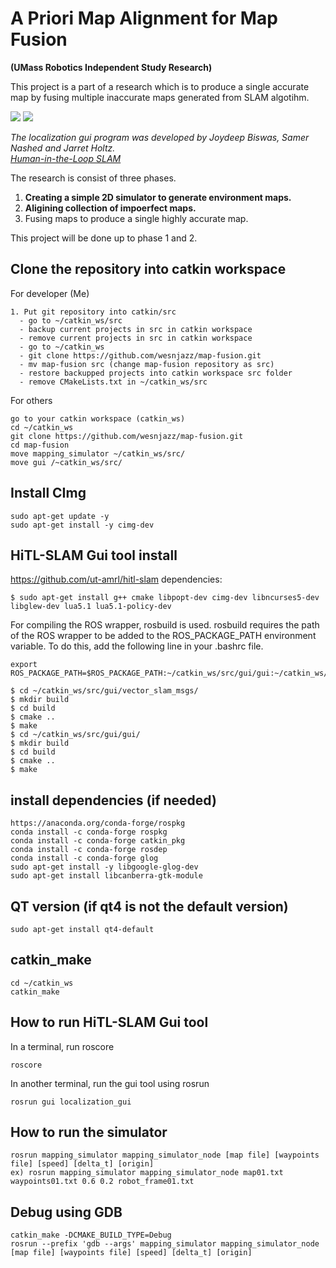 # A Priori Map Alignment for Map Fusion 
**(UMass Robotics Independent Study Research)**

This project is a part of a research which is to produce a single accurate map by fusing multiple inaccurate maps generated from SLAM algotihm. 


![](demos/mapfusion-01.gif)
![](demos/mapfusion-02.gif)
  
  
  *The localization gui program was developed by Joydeep Biswas, Samer Nashed and Jarret Holtz.*  
  *[Human-in-the-Loop SLAM](https://github.com/ut-amrl/hitl-slam)*

The research is consist of three phases.
1. **Creating a simple 2D simulator to generate environment maps.**
2. **Aligining collection of impoerfect maps.**
3. Fusing maps to produce a single highly accurate map.

This project will be done up to phase 1 and 2.
  
  
  
  
## Clone the repository into catkin workspace
For developer (Me)
```
1. Put git repository into catkin/src
  - go to ~/catkin_ws/src
  - backup current projects in src in catkin workspace
  - remove current projects in src in catkin workspace
  - go to ~/catkin_ws
  - git clone https://github.com/wesnjazz/map-fusion.git
  - mv map-fusion src (change map-fusion repository as src)
  - restore backupped projects into catkin workspace src folder
  - remove CMakeLists.txt in ~/catkin_ws/src
```

For others
```
go to your catkin workspace (catkin_ws)
cd ~/catkin_ws
git clone https://github.com/wesnjazz/map-fusion.git
cd map-fusion
move mapping_simulator ~/catkin_ws/src/
move gui /~catkin_ws/src/
```

## Install CImg
```
sudo apt-get update -y
sudo apt-get install -y cimg-dev
```


## HiTL-SLAM Gui tool install

https://github.com/ut-amrl/hitl-slam
dependencies:
```
$ sudo apt-get install g++ cmake libpopt-dev cimg-dev libncurses5-dev libglew-dev lua5.1 lua5.1-policy-dev
```

For compiling the ROS wrapper, rosbuild is used. rosbuild requires the path of the ROS wrapper to be added to the ROS_PACKAGE_PATH environment variable. To do this, add the following line in your .bashrc file.
```
export ROS_PACKAGE_PATH=$ROS_PACKAGE_PATH:~/catkin_ws/src/gui/gui:~/catkin_ws/src/gui/vector_slam_msgs
```

```
$ cd ~/catkin_ws/src/gui/vector_slam_msgs/
$ mkdir build
$ cd build
$ cmake ..
$ make
$ cd ~/catkin_ws/src/gui/gui/
$ mkdir build
$ cd build
$ cmake ..
$ make
```

## install dependencies (if needed)
```
https://anaconda.org/conda-forge/rospkg
conda install -c conda-forge rospkg
conda install -c conda-forge catkin_pkg
conda install -c conda-forge rosdep
conda install -c conda-forge glog
sudo apt-get install -y libgoogle-glog-dev
sudo apt-get install libcanberra-gtk-module
```


## QT version (if qt4 is not the default version)
```
sudo apt-get install qt4-default
```

## catkin_make
```
cd ~/catkin_ws
catkin_make
```

## How to run HiTL-SLAM Gui tool
In a terminal, run roscore
```
roscore
```
In another terminal, run the gui tool using rosrun
```
rosrun gui localization_gui
```

## How to run the simulator
```
rosrun mapping_simulator mapping_simulator_node [map file] [waypoints file] [speed] [delta_t] [origin]
ex) rosrun mapping_simulator mapping_simulator_node map01.txt waypoints01.txt 0.6 0.2 robot_frame01.txt
```

## Debug using GDB
```
catkin_make -DCMAKE_BUILD_TYPE=Debug
rosrun --prefix 'gdb --args' mapping_simulator mapping_simulator_node [map file] [waypoints file] [speed] [delta_t] [origin]
```
